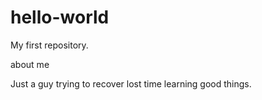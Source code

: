 # hello-world
My first repository.

about me

Just a guy trying to recover lost time learning good things.
